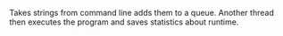 Takes strings from command line adds them to a queue. Another thread then 
executes the program and saves statistics about runtime.  
